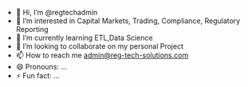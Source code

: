 - 👋 Hi, I’m @regtechadmin
- 👀 I’m interested in Capital Markets, Trading, Compliance, Regulatory Reporting
- 🌱 I’m currently learning ETL,Data Science
- 💞️ I’m looking to collaborate on my personal Project
- 📫 How to reach me admin@reg-tech-solutions.com
- 😄 Pronouns: ...
- ⚡ Fun fact: ...

<!---
regtechadmin/regtechadmin is a ✨ special ✨ repository because its `README.md` (this file) appears on your GitHub profile.
You can click the Preview link to take a look at your changes.
--->
